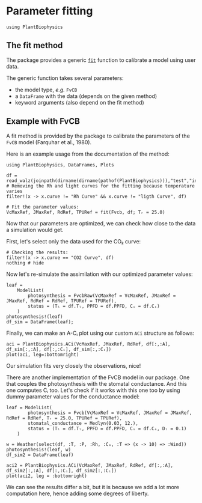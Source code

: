 # Parameter fitting

```@setup usepkg
using PlantBiophysics
```

## The fit method

The package provides a generic [`fit`](@ref) function to calibrate a model using user data.

The generic function takes several parameters:

- the model type, *e.g.* `FvCB`
- a `DataFrame` with the data (depends on the given method)
- keyword arguments (also depend on the fit method)

## Example with FvCB

A fit method is provided by the package to calibrate the parameters of the `FvCB` model (Farquhar et al., 1980).

Here is an example usage from the documentation of the method:

```@example usepkg
using PlantBiophysics, DataFrames, Plots

df = read_walz(joinpath(dirname(dirname(pathof(PlantBiophysics))),"test","inputs","data","P1F20129.csv"))
# Removing the Rh and light curves for the fitting because temperature varies
filter!(x -> x.curve != "Rh Curve" && x.curve != "ligth Curve", df)

# Fit the parameter values:
VcMaxRef, JMaxRef, RdRef, TPURef = fit(Fvcb, df; Tᵣ = 25.0)
```

Now that our parameters are optimized, we can check how close to the data a simulation would get.

First, let's select only the data used for the CO₂ curve:

```@example usepkg
# Checking the results:
filter!(x -> x.curve == "CO2 Curve", df)
nothing # hide
```

Now let's re-simulate the assimilation with our optimized parameter values:

```@example usepkg
leaf =
    ModelList(
        photosynthesis = FvcbRaw(VcMaxRef = VcMaxRef, JMaxRef = JMaxRef, RdRef = RdRef, TPURef = TPURef),
        status = (Tₗ = df.Tₗ, PPFD = df.PPFD, Cᵢ = df.Cᵢ)
    )
photosynthesis!(leaf)
df_sim = DataFrame(leaf);
```

Finally, we can make an A-Cᵢ plot using our custom `ACi` structure as follows:

```@example usepkg
aci = PlantBiophysics.ACi(VcMaxRef, JMaxRef, RdRef, df[:,:A], df_sim[:,:A], df[:,:Cᵢ], df_sim[:,:Cᵢ])
plot(aci, leg=:bottomright)
```

Our simulation fits very closely the observations, nice!

There are another implementation of the FvCB model in our package. One that couples the photosynthesis with the stomatal conductance. And this one computes Cᵢ too. Let's check if it works with this one too by using dummy parameter values for the conductance model:

```@example usepkg
leaf = ModelList(
        photosynthesis = Fvcb(VcMaxRef = VcMaxRef, JMaxRef = JMaxRef, RdRef = RdRef, Tᵣ = 25.0, TPURef = TPURef),
        stomatal_conductance = Medlyn(0.03, 12.),
        status = (Tₗ = df.Tₗ, PPFD = df.PPFD, Cₛ = df.Cₐ, Dₗ = 0.1)
    )

w = Weather(select(df, :T, :P, :Rh, :Cₐ, :T => (x -> 10) => :Wind))
photosynthesis!(leaf, w)
df_sim2 = DataFrame(leaf)

aci2 = PlantBiophysics.ACi(VcMaxRef, JMaxRef, RdRef, df[:,:A], df_sim2[:,:A], df[:,:Cᵢ], df_sim2[:,:Cᵢ])
plot(aci2, leg = :bottomright)
```

We can see the results differ a bit, but it is because we add a lot more computation here, hence adding some degrees of liberty.
